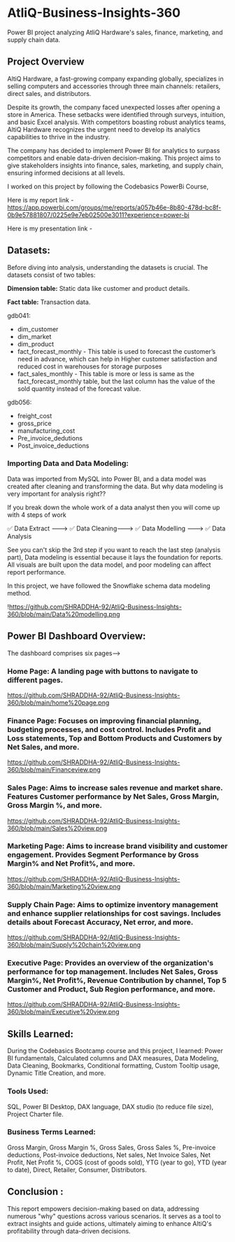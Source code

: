 # AtliQ-Business-Insights-360
Power BI project analyzing AtliQ Hardware's sales, finance, marketing, and supply chain data.

## Project Overview

AltiQ Hardware, a fast-growing company expanding globally, specializes in selling computers and accessories through three main channels: retailers, direct sales, and distributors.

Despite its growth, the company faced unexpected losses after opening a store in America. These setbacks were identified through surveys, intuition, and basic Excel analysis. With competitors boasting robust analytics teams, AltiQ Hardware recognizes the urgent need to develop its analytics capabilities to thrive in the industry.

The company has decided to implement Power BI for analytics to surpass competitors and enable data-driven decision-making. This project aims to give stakeholders insights into finance, sales, marketing, and supply chain, ensuring informed decisions at all levels.

I worked on this project by following the Codebasics PowerBi Course, 

Here is my report link - https://app.powerbi.com/groups/me/reports/a057b46e-8b80-478d-bc8f-0b9e57881807/0225e9e7eb02500e3011?experience=power-bi

Here is my presentation link -

## Datasets:

Before diving into analysis, understanding the datasets is crucial. The datasets consist of two tables:

**Dimension table:** Static data like customer and product details.

**Fact table:** Transaction data.

gdb041:
* dim_customer
* dim_market
* dim_product
* fact_forecast_monthly - This table is used to forecast the customer’s need in advance, which can help in Higher customer satisfaction and reduced cost in warehouses for storage purposes
* fact_sales_monthly - This table is more or less is same as the fact_forecast_monthly table, but the last column has the value of the sold quantity instead of the forecast value.

gdb056:
* freight_cost
* gross_price
* manufacturing_cost
* Pre_invoice_dedutions
* Post_invoice_deductions


### Importing Data and Data Modeling:

Data was imported from MySQL into Power BI, and a data model was created after cleaning and transforming the data. But why data modeling is very important for analysis right??

If you break down the whole work of a data analyst then you will come up with 4 steps of work 

✅ Data Extract ---> ✅ Data Cleaning---> ✅ Data Modelling ---> ✅ Data Analysis

See you can't skip the 3rd step if you want to reach the last step (analysis part), 
Data modeling is essential because it lays the foundation for reports. All visuals are built upon the data model, and poor modeling can affect report performance.

In this project, we have followed the Snowflake schema data modeling method. 


!https://github.com/SHRADDHA-92/AtliQ-Business-Insights-360/blob/main/Data%20modelling.png


## Power BI Dashboard Overview:

The dashboard comprises six pages-->

### Home Page: A landing page with buttons to navigate to different pages.

https://github.com/SHRADDHA-92/AtliQ-Business-Insights-360/blob/main/home%20page.png


### Finance Page: Focuses on improving financial planning, budgeting processes, and cost control. Includes Profit and Loss statements, Top and Bottom Products and Customers by Net Sales, and more.

https://github.com/SHRADDHA-92/AtliQ-Business-Insights-360/blob/main/Financeview.png


### Sales Page: Aims to increase sales revenue and market share. Features Customer performance by Net Sales, Gross Margin, Gross Margin %, and more.

https://github.com/SHRADDHA-92/AtliQ-Business-Insights-360/blob/main/Sales%20view.png


### Marketing Page: Aims to increase brand visibility and customer engagement. Provides Segment Performance by Gross Margin% and Net Profit%, and more.

https://github.com/SHRADDHA-92/AtliQ-Business-Insights-360/blob/main/Marketing%20view.png


### Supply Chain Page: Aims to optimize inventory management and enhance supplier relationships for cost savings. Includes details about Forecast Accuracy, Net error, and more.

https://github.com/SHRADDHA-92/AtliQ-Business-Insights-360/blob/main/Supply%20chain%20view.png


### Executive Page: Provides an overview of the organization's performance for top management. Includes Net Sales, Gross Margin%, Net Profit%, Revenue Contribution by channel, Top 5 Customer and Product, Sub Region performance, and more.

https://github.com/SHRADDHA-92/AtliQ-Business-Insights-360/blob/main/Executive%20view.png


## Skills Learned:

During the Codebasics Bootcamp course and this project, I learned:
Power BI fundamentals,
Calculated columns and DAX measures,
Data Modeling, Data Cleaning, Bookmarks, Conditional formatting,
Custom Tooltip usage, Dynamic Title Creation, and more.

### Tools Used:

SQL, Power BI Desktop, DAX language, DAX studio (to reduce file size), Project Charter file.

### Business Terms Learned:

Gross Margin, Gross Margin %, Gross Sales, Gross Sales %, Pre-invoice deductions, Post-invoice deductions, Net sales, Net Invoice Sales, Net Profit, Net Profit %, COGS (cost of goods sold), YTG (year to go), YTD (year to date), Direct, Retailer, Consumer, Distributors.

## Conclusion :

This report empowers decision-making based on data, addressing numerous "why" questions across various scenarios. It serves as a tool to extract insights and guide actions, ultimately aiming to enhance AltiQ's profitability through data-driven decisions.
